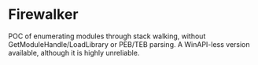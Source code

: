 # Firewalker
POC of enumerating modules through stack walking, without GetModuleHandle/LoadLibrary or PEB/TEB parsing. A WinAPI-less version available, although it is highly unreliable.
